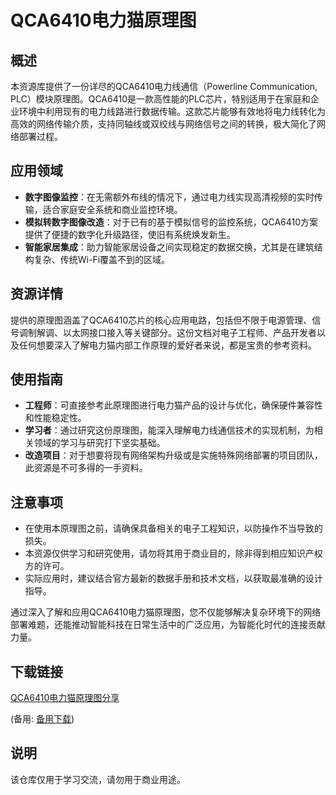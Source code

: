 # QCA6410电力猫原理图

## 概述

本资源库提供了一份详尽的QCA6410电力线通信（Powerline Communication, PLC）模块原理图。QCA6410是一款高性能的PLC芯片，特别适用于在家庭和企业环境中利用现有的电力线路进行数据传输。这款芯片能够有效地将电力线转化为高效的网络传输介质，支持同轴线或双绞线与网络信号之间的转换，极大简化了网络部署过程。

## 应用领域

- **数字图像监控**：在无需额外布线的情况下，通过电力线实现高清视频的实时传输，适合家庭安全系统和商业监控环境。
- **模拟转数字图像改造**：对于已有的基于模拟信号的监控系统，QCA6410方案提供了便捷的数字化升级路径，使旧有系统焕发新生。
- **智能家居集成**：助力智能家居设备之间实现稳定的数据交换，尤其是在建筑结构复杂、传统Wi-Fi覆盖不到的区域。

## 资源详情

提供的原理图涵盖了QCA6410芯片的核心应用电路，包括但不限于电源管理、信号调制解调、以太网接口接入等关键部分。这份文档对电子工程师、产品开发者以及任何想要深入了解电力猫内部工作原理的爱好者来说，都是宝贵的参考资料。

## 使用指南

- **工程师**：可直接参考此原理图进行电力猫产品的设计与优化，确保硬件兼容性和性能稳定性。
- **学习者**：通过研究这份原理图，能深入理解电力线通信技术的实现机制，为相关领域的学习与研究打下坚实基础。
- **改造项目**：对于想要将现有网络架构升级或是实施特殊网络部署的项目团队，此资源是不可多得的一手资料。

## 注意事项

- 在使用本原理图之前，请确保具备相关的电子工程知识，以防操作不当导致的损失。
- 本资源仅供学习和研究使用，请勿将其用于商业目的，除非得到相应知识产权方的许可。
- 实际应用时，建议结合官方最新的数据手册和技术文档，以获取最准确的设计指导。

通过深入了解和应用QCA6410电力猫原理图，您不仅能够解决复杂环境下的网络部署难题，还能推动智能科技在日常生活中的广泛应用，为智能化时代的连接贡献力量。

## 下载链接
[QCA6410电力猫原理图分享](https://pan.quark.cn/s/27c20338ecd5) 

(备用: [备用下载](https://pan.baidu.com/s/1GC8Qy9dSVIMAsmyIBs3J-g?pwd=bi6d))

## 说明

该仓库仅用于学习交流，请勿用于商业用途。
